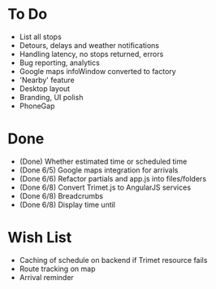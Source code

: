 To Do
==============
- List all stops
- Detours, delays and weather notifications
- Handling latency, no stops returned, errors
- Bug reporting, analytics
- Google maps infoWindow converted to factory
- 'Nearby' feature
- Desktop layout
- Branding, UI polish
- PhoneGap

Done
==============
- (Done) Whether estimated time or scheduled time
- (Done 6/5) Google maps integration for arrivals
- (Done 6/6) Refactor partials and app.js into files/folders
- (Done 6/8) Convert Trimet.js to AngularJS services
- (Done 6/8) Breadcrumbs
- (Done 6/8) Display time until

Wish List
==============
- Caching of schedule on backend if Trimet resource fails
- Route tracking on map
- Arrival reminder